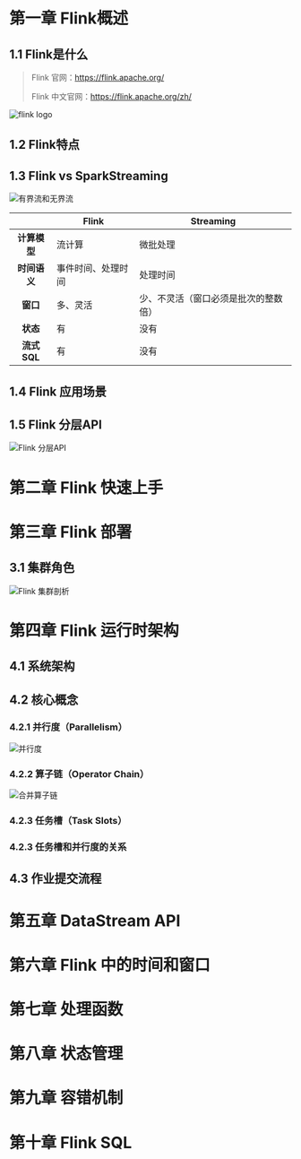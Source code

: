 # 第一章 Flink概述

## 1.1 Flink是什么

> Flink 官网：https://flink.apache.org/
>
> Flink 中文官网：<https://flink.apache.org/zh/>

![flink logo](https://flink.apache.org/img/logo/png/500/flink_squirrel_500.png)

## 1.2 Flink特点

## 1.3 Flink vs SparkStreaming

![有界流和无界流](https://nightlies.apache.org/flink/flink-docs-master/fig/bounded-unbounded.png)

|           | **Flink** | **Streaming**      |
|:---------:|-----------|--------------------|
| **计算模型**  | 流计算       | 微批处理               |
| **时间语义**  | 事件时间、处理时间 | 处理时间               |
|  **窗口**   | 多、灵活      | 少、不灵活（窗口必须是批次的整数倍） |
|  **状态**   | 有         | 没有                 |
| **流式SQL** | 有         | 没有                 |

## 1.4 Flink 应用场景

## 1.5 Flink 分层API

![Flink 分层API](https://nightlies.apache.org/flink/flink-docs-release-1.18/fig/levels_of_abstraction.svg)

# 第二章 Flink 快速上手

# 第三章 Flink 部署

## 3.1 集群角色

![Flink 集群剖析](https://nightlies.apache.org/flink/flink-docs-release-1.18/fig/processes.svg)

# 第四章 Flink 运行时架构

## 4.1 系统架构

## 4.2 核心概念

### 4.2.1 并行度（Parallelism）

![并行度](https://nightlies.apache.org/flink/flink-docs-release-1.18/fig/parallel_dataflow.svg)

### 4.2.2 算子链（Operator Chain）

![合并算子链](https://nightlies.apache.org/flink/flink-docs-release-1.18/fig/tasks_chains.svg)

### 4.2.3 任务槽（Task Slots）

### 4.2.3 任务槽和并行度的关系

## 4.3 作业提交流程

# 第五章 DataStream API

# 第六章 Flink 中的时间和窗口

# 第七章 处理函数

# 第八章 状态管理

# 第九章 容错机制

# 第十章 Flink SQL
